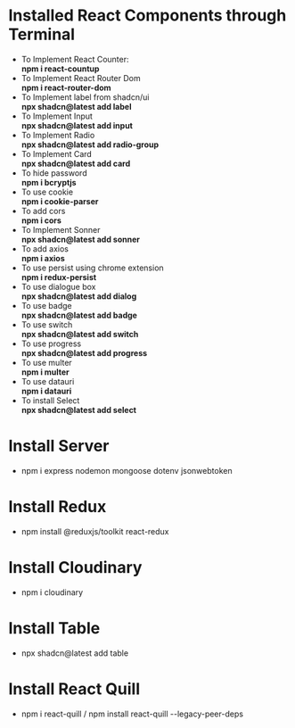 # Installed React Components through Terminal
- To Implement React Counter:    
**npm i react-countup** 
- To Implement React Router Dom   
**npm i react-router-dom**
- To Implement label from shadcn/ui   
**npx shadcn@latest add label**
- To Implement Input   
**npx shadcn@latest add input**      
- To Implement Radio          
**npx shadcn@latest add radio-group**       
- To Implement Card       
**npx shadcn@latest add card**       
- To hide password    
**npm i bcryptjs**    
- To use cookie     
**npm i cookie-parser**        
- To add cors      
**npm i cors**        
- To Implement Sonner          
**npx shadcn@latest add sonner**    
- To add axios      
**npm i axios**     
- To use persist using chrome extension      
**npm i redux-persist**      
- To use dialogue box      
**npx shadcn@latest add dialog**    
- To use badge      
**npx shadcn@latest add badge**    
- To use switch      
**npx shadcn@latest add switch**    
- To use progress     
**npx shadcn@latest add progress**    
- To use multer       
**npm i multer**      
- To use datauri       
**npm i datauri**     
- To install Select     
**npx shadcn@latest add select**

# Install Server
- npm i express nodemon mongoose dotenv jsonwebtoken

# Install Redux      
- npm install @reduxjs/toolkit react-redux

# Install Cloudinary
- npm i cloudinary

# Install Table   
- npx shadcn@latest add table     

# Install React Quill     
- npm i react-quill / npm install react-quill --legacy-peer-deps
